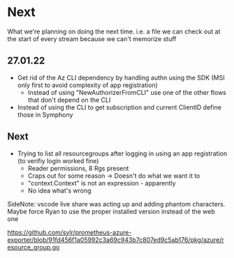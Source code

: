# Next

What we're planning on doing the next time. i.e. a file we can check out at the start of every stream because we can't memorize stuff

## 27.01.22

- Get rid of the Az CLI dependency by handling authn using the SDK (MSI only first to avoid complexity of app registration)
  - Instead of using "NewAuthorizerFromCLI" use one of the other flows that don't depend on the CLI
- Instead of using the CLI to get subscription and current ClientID define those in Symphony

## Next

- Trying to list all resourcegroups after logging in using an app registration (to verifiy login worked fine)
  - Reader permissions, 8 Rgs present
  - Craps out for some reason -> Doesn't do what we want it to
  - "context.Context" is not an expression - apparently
  - No idea what's wrong

SideNote: vscode live share was acting up and adding phantom characters. Maybe force Ryan to use the proper installed version instead of the web one

https://github.com/sylr/prometheus-azure-exporter/blob/91fd456f1a05992c3a69c943b7c807ed9c5ab176/pkg/azure/resource_group.go
